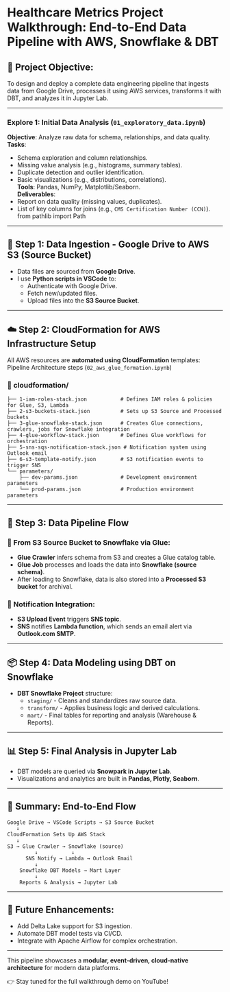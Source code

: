 # Healthcare Metrics Project Walkthrough: End-to-End Data Pipeline with AWS, Snowflake & DBT

## 🎯 Project Objective:
To design and deploy a complete data engineering pipeline that ingests data from Google Drive, processes it using AWS services, transforms it with DBT, and analyzes it in Jupyter Lab.

---

### Explore 1: Initial Data Analysis (`01_exploratory_data.ipynb`)
**Objective**: Analyze raw data for schema, relationships, and data quality.  
**Tasks**:
- Schema exploration and column relationships.
- Missing value analysis (e.g., histograms, summary tables).
- Duplicate detection and outlier identification.
- Basic visualizations (e.g., distributions, correlations).  
**Tools**: Pandas, NumPy, Matplotlib/Seaborn.  
**Deliverables**:
- Report on data quality (missing values, duplicates).
- List of key columns for joins (e.g., `CMS Certification Number (CCN)`).
from pathlib import Path



---
## 📁 Step 1: Data Ingestion - Google Drive to AWS S3 (Source Bucket)
- Data files are sourced from **Google Drive**.
- I use **Python scripts in VSCode** to:
  - Authenticate with Google Drive.
  - Fetch new/updated files.
  - Upload files into the **S3 Source Bucket**.

---

## ☁️ Step 2: CloudFormation for AWS Infrastructure Setup
All AWS resources are **automated using CloudFormation** templates:
Pipeline Architecture steps (`02_aws_glue_formation.ipynb`)

### 📂 cloudformation/
```
├── 1-iam-roles-stack.json           # Defines IAM roles & policies for Glue, S3, Lambda
├── 2-s3-buckets-stack.json          # Sets up S3 Source and Processed buckets
├── 3-glue-snowflake-stack.json      # Creates Glue connections, crawlers, jobs for Snowflake integration
├── 4-glue-workflow-stack.json       # Defines Glue workflows for orchestration
├── 5-sns-sqs-notification-stack.json # Notification system using Outlook email
├── 6-s3-template-notify.json        # S3 notification events to trigger SNS
└── parameters/
    ├── dev-params.json              # Development environment parameters
    └── prod-params.json             # Production environment parameters
```

---

## 🔁 Step 3: Data Pipeline Flow
### 🔹 From S3 Source Bucket to Snowflake via Glue:
- **Glue Crawler** infers schema from S3 and creates a Glue catalog table.
- **Glue Job** processes and loads the data into **Snowflake (source schema)**.
- After loading to Snowflake, data is also stored into a **Processed S3 bucket** for archival.

### 🔹 Notification Integration:
- **S3 Upload Event** triggers **SNS topic**.
- **SNS** notifies **Lambda function**, which sends an email alert via **Outlook.com SMTP**.

---

## 📦 Step 4: Data Modeling using DBT on Snowflake
- **DBT Snowflake Project** structure:
  - `staging/` - Cleans and standardizes raw source data.
  - `transform/` - Applies business logic and derived calculations.
  - `mart/` - Final tables for reporting and analysis (Warehouse & Reports).

---

## 📊 Step 5: Final Analysis in Jupyter Lab
- DBT models are queried via **Snowpark in Jupyter Lab**.
- Visualizations and analytics are built in **Pandas, Plotly, Seaborn**.

---

## 📧 Summary: End-to-End Flow
```
Google Drive → VSCode Scripts → S3 Source Bucket
   ↓
CloudFormation Sets Up AWS Stack
   ↓
S3 → Glue Crawler → Snowflake (source)
         ↓           ↓
      SNS Notify → Lambda → Outlook Email
         ↓
    Snowflake DBT Models → Mart Layer
         ↓
    Reports & Analysis → Jupyter Lab
```

---

## 🚀 Future Enhancements:
- Add Delta Lake support for S3 ingestion.
- Automate DBT model tests via CI/CD.
- Integrate with Apache Airflow for complex orchestration.

---

This pipeline showcases a **modular, event-driven, cloud-native architecture** for modern data platforms.

👉 Stay tuned for the full walkthrough demo on YouTube!
